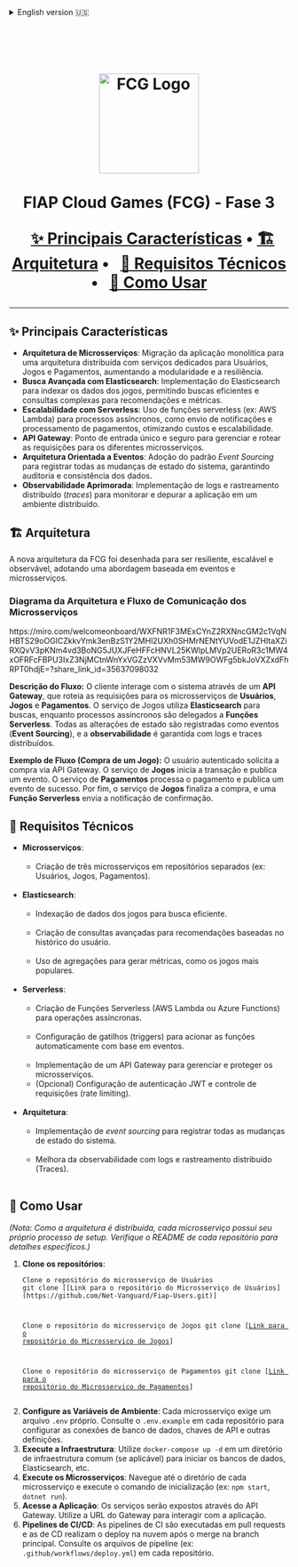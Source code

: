 <details>
<summary>English version 🇺🇸</summary>

<h1 align="center">
  



  <img src="https://github.com/user-attachments/assets/54f21caa-4fdb-4cb8-a282-104bda580d30" alt="FCG Logo" width="180">
  



  FIAP Cloud Games (FCG) - Phase 3
  



</h1>

<h4 align="center">
Service developed as part of the Phase 3 Tech Challenge — <a href="https://www.fiap.com.br/" target="_blank">FIAP</a> Postgraduate in .NET Software Architecture.
</h4>



<hr>

<h2>✨ Key Features</h2>

<ul>
<li><strong>Microservices Architecture</strong>: The monolithic application was migrated to a distributed architecture with dedicated services for Users, Games, and Payments, increasing modularity and resilience.</li>
<li><strong>Advanced Search with Elasticsearch</strong>: Implementation of Elasticsearch to index game data, enabling efficient and complex queries for recommendations and metrics.</li>
<li><strong>Serverless Scalability</strong>: Use of serverless functions (e.g., AWS Lambda) for asynchronous processes like notifications and payment processing, optimizing costs and scalability.</li>
<li><strong>API Gateway</strong>: A single, secure entry point to manage and route requests to the different microservices.</li>
<li><strong>Event-Driven Architecture</strong>: Adoption of Event Sourcing to record all system state changes, ensuring auditability and data consistency.</li>
<li><strong>Enhanced Observability</strong>: Implementation of distributed logging and tracing to monitor and debug the application in a distributed environment.</li>
</ul>

<h2>🏗️ Architecture</h2>

<h3>Architectural Design</h3>

<p >
https://miro.com/welcomeonboard/WXFNR1F3MExCYnZ2RXNncGM2c1VqNHBTS29oOGlCZkkvYmk3enBzS1Y2MHl2UXh0SHMrNENtYUVodE1JZHltaXZiRXQvV3pKNm4vd3BoNG5JUXJFeHFFcHNVL25KWlpLMVp2UERoR3c1MW4xOFRFcFBPU3IxZ3NjMCtnWnYxVGZzVXVvMm53MW9OWFg5bkJoVXZxdFhRPT0hdjE=?share_link_id=35637098032
</p>

<h3>Microservices Communication Flow</h3>

<p >
[<em>(Insert your communication flow or sequence diagram here)</em>](https://miro.com/welcomeonboard/WXFNR1F3MExCYnZ2RXNncGM2c1VqNHBTS29oOGlCZkkvYmk3enBzS1Y2MHl2UXh0SHMrNENtYUVodE1JZHltaXZiRXQvV3pKNm4vd3BoNG5JUXJFeHFFcHNVL25KWlpLMVp2UERoR3c1MW4xOFRFcFBPU3IxZ3NjMCtnWnYxVGZzVXVvMm53MW9OWFg5bkJoVXZxdFhRPT0hdjE=?share_link_id=35637098032)

<code></code>
</p>

<h2>🧠 Technical Requirements</h2>

<ul>
<li><strong>Microservices</strong>:
    <ul>
    <li>Creation of at least three microservices in separate repositories (e.g., Users, Games, Payments).</li>
    </ul>
</li>
<li><strong>Elasticsearch</strong>:
    <ul>
    <li>Indexing of game data for efficient searching.</li>
    <li>Development of advanced queries for recommendations based on user history.</li>
    <li>Use of aggregations to generate metrics, such as most popular games.</li>
    </ul>
</li>
<li><strong>Serverless</strong>:
    <ul>
    <li>Creation of Serverless Functions (AWS Lambda or Azure Functions) for asynchronous operations.</li>
    <li>Configuration of triggers to automatically invoke functions based on events.</li>
    <li>Implementation of an API Gateway to manage and protect microservices.</li>
<li>(Optional) Configuration of JWT authentication and rate limiting.</li>
    </ul>
</li>
<li><strong>Architecture</strong>:
    <ul>
    <li>Implementation of event sourcing to log all system state changes.</li>
    <li>Improved observability with distributed logs and traces.</li>
    </ul>
</li>
</ul>

<h2>🚀 How to Use</h2>

<p><em>(Note: Since the architecture is distributed, each microservice has its own setup process. Check the README of each repository for specific details.)</em></p>

<ol>
<li><strong>Clone the repositories</strong>:
    <pre><code>Clone the User microservice repository
git clone [Link to User Microservice Repository]
   

Clone the Game microservice repository
git clone [Link to Game Microservice Repository]

Clone the Payment microservice repository
git clone [Link to Payment Microservice Repository]
    </code></pre>

</li>
<li><strong>Configure Environment Variables</strong>: Each microservice requires its own <code>.env</code> file. Refer to the <code>.env.example</code> in each repository to configure database connections, API keys, and other necessary settings.</li>
<li><strong>Run Infrastructure</strong>: Use <code>docker-compose up -d</code> in a shared infrastructure directory (if applicable) to start databases, Elasticsearch, and other services.</li>
<li><strong>Run Microservices</strong>: Navigate into each microservice's directory and run the start command (e.g., <code>npm start</code>, <code>dotnet run</code>).</li>
<li><strong>Access the Application</strong>: The services will be exposed through the API Gateway. Use the Gateway's URL to interact with the application.</li>
<li><strong>CI/CD Pipelines</strong>: CI pipelines run on pull requests, and CD pipelines deploy changes to the cloud upon merging to the main branch. Check the pipeline files (e.g., <code>.github/workflows/deploy.yml</code>) in each repository.</li>
</ol>

</details>

<h1 align="center">
  



  <img src="https://github.com/user-attachments/assets/54f21caa-4fdb-4cb8-a282-104bda580d30" alt="FCG Logo" width="180">
  



  FIAP Cloud Games (FCG) - Fase 3
  





<p align="center">
  <a href="#-principais-características">✨ Principais Características</a> •
<a href="#-arquitetura">🏗️ Arquitetura</a> •
  <a href="#-requisitos-técnicos">🧠 Requisitos Técnicos</a> •
  <a href="#-como-usar">🚀 Como Usar</a>
</p>

<hr>

<h2>✨ Principais Características</h2>

<ul>
<li><strong>Arquitetura de Microsserviços</strong>: Migração da aplicação monolítica para uma arquitetura distribuída com serviços dedicados para Usuários, Jogos e Pagamentos, aumentando a modularidade e a resiliência.</li>
<li><strong>Busca Avançada com Elasticsearch</strong>: Implementação do Elasticsearch para indexar os dados dos jogos, permitindo buscas eficientes e consultas complexas para recomendações e métricas.</li>
<li><strong>Escalabilidade com Serverless</strong>: Uso de funções serverless (ex: AWS Lambda) para processos assíncronos, como envio de notificações e processamento de pagamentos, otimizando custos e escalabilidade.</li>
<li><strong>API Gateway</strong>: Ponto de entrada único e seguro para gerenciar e rotear as requisições para os diferentes microsserviços.</li>
<li><strong>Arquitetura Orientada a Eventos</strong>: Adoção do padrão <em>Event Sourcing</em> para registrar todas as mudanças de estado do sistema, garantindo auditoria e consistência dos dados.</li>
<li><strong>Observabilidade Aprimorada</strong>: Implementação de logs e rastreamento distribuído (<em>traces</em>) para monitorar e depurar a aplicação em um ambiente distribuído.</li>
</ul>

<h2>🏗️ Arquitetura</h2>

A nova arquitetura da FCG foi desenhada para ser resiliente, escalável e observável, adotando uma abordagem baseada em eventos e microsserviços.

<h3>Diagrama da Arquitetura e Fluxo de Comunicação dos Microsserviços</h3>
<p >
https://miro.com/welcomeonboard/WXFNR1F3MExCYnZ2RXNncGM2c1VqNHBTS29oOGlCZkkvYmk3enBzS1Y2MHl2UXh0SHMrNENtYUVodE1JZHltaXZiRXQvV3pKNm4vd3BoNG5JUXJFeHFFcHNVL25KWlpLMVp2UERoR3c1MW4xOFRFcFBPU3IxZ3NjMCtnWnYxVGZzVXVvMm53MW9OWFg5bkJoVXZxdFhRPT0hdjE=?share_link_id=35637098032
<b></b>
</p>

<p><strong>Descrição do Fluxo:</strong> O cliente interage com o sistema através de um <strong>API Gateway</strong>, que roteia as requisições para os microsserviços de <strong>Usuários</strong>, <strong>Jogos</strong> e <strong>Pagamentos</strong>. O serviço de Jogos utiliza <strong>Elasticsearch</strong> para buscas, enquanto processos assíncronos são delegados a <strong>Funções Serverless</strong>. Todas as alterações de estado são registradas como eventos (<strong>Event Sourcing</strong>), e a <strong>observabilidade</strong> é garantida com logs e traces distribuídos.</p>

<p><strong>Exemplo de Fluxo (Compra de um Jogo):</strong> O usuário autenticado solicita a compra via API Gateway. O serviço de <strong>Jogos</strong> inicia a transação e publica um evento. O serviço de <strong>Pagamentos</strong> processa o pagamento e publica um evento de sucesso. Por fim, o serviço de <strong>Jogos</strong> finaliza a compra, e uma <strong>Função Serverless</strong> envia a notificação de confirmação.</p>


<h2>🧠 Requisitos Técnicos</h2>

<ul>
<li><strong>Microsserviços</strong>:
    <ul>
    <li>Criação de três microsserviços em repositórios separados (ex: Usuários, Jogos, Pagamentos).</li>
    </ul>
</li>
<li><strong>Elasticsearch</strong>:
    <ul>
    <li>Indexação de dados dos jogos para busca eficiente.</li>
    <li>Criação de consultas avançadas para recomendações baseadas no histórico do usuário.</li>
    <li>Uso de agregações para gerar métricas, como os jogos mais populares.</li>
    </ul>
</li>
<li><strong>Serverless</strong>:
    <ul>
    <li>Criação de Funções Serverless (AWS Lambda ou Azure Functions) para operações assíncronas.</li>
    <li>Configuração de gatilhos (triggers) para acionar as funções automaticamente com base em eventos.</li>
    <li>Implementação de um API Gateway para gerenciar e proteger os microsserviços.</li>
<li>(Opcional) Configuração de autenticação JWT e controle de requisições (rate limiting).</li>
    </ul>
</li>
<li><strong>Arquitetura</strong>:
    <ul>
    <li>Implementação de <em>event sourcing</em> para registrar todas as mudanças de estado do sistema.</li>
    <li>Melhora da observabilidade com logs e rastreamento distribuído (Traces).</li>
    </ul>
</li>
</ul>

<h2>🚀 Como Usar</h2>

<p><em>(Nota: Como a arquitetura é distribuída, cada microsserviço possui seu próprio processo de setup. Verifique o README de cada repositório para detalhes específicos.)</em></p>

<ol>
<li><strong>Clone os repositórios</strong>:
    <pre><code>Clone o repositório do microsserviço de Usuários
git clone [[Link para o repositório do Microsserviço de Usuários](https://github.com/Net-Vanguard/Fiap-Users.git)]
   

Clone o repositório do microsserviço de Jogos
git clone [[Link para o repositório do Microsserviço de Jogos](https://github.com/Net-Vanguard/Fiap-Games.git)]

Clone o repositório do microsserviço de Pagamentos
git clone [[Link para o repositório do Microsserviço de Pagamentos](https://github.com/Net-Vanguard/Fiap-Payments.git)]
    </code></pre>

</li>
<li><strong>Configure as Variáveis de Ambiente</strong>: Cada microsserviço exige um arquivo <code>.env</code> próprio. Consulte o <code>.env.example</code> em cada repositório para configurar as conexões de banco de dados, chaves de API e outras definições.</li>
<li><strong>Execute a Infraestrutura</strong>: Utilize <code>docker-compose up -d</code> em um diretório de infraestrutura comum (se aplicável) para iniciar os bancos de dados, Elasticsearch, etc.</li>
<li><strong>Execute os Microsserviços</strong>: Navegue até o diretório de cada microsserviço e execute o comando de inicialização (ex: <code>npm start</code>, <code>dotnet run</code>).</li>
<li><strong>Acesse a Aplicação</strong>: Os serviços serão expostos através do API Gateway. Utilize a URL do Gateway para interagir com a aplicação.</li>
<li><strong>Pipelines de CI/CD</strong>: As pipelines de CI são executadas em pull requests e as de CD realizam o deploy na nuvem após o merge na branch principal. Consulte os arquivos de pipeline (ex: <code>.github/workflows/deploy.yml</code>) em cada repositório.</li>
</ol>
